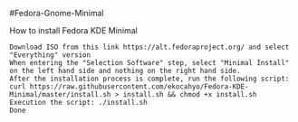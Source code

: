 #Fedora-Gnome-Minimal

How to install Fedora KDE Minimal

    Download ISO from this link https://alt.fedoraproject.org/ and select "Everything" version
    When entering the "Selection Software" step, select "Minimal Install" on the left hand side and nothing on the right hand side.
    After the installation process is complete, run the following script: curl https://raw.githubusercontent.com/ekocahyo/Fedora-KDE-Minimal/master/install.sh > install.sh && chmod +x install.sh
    Execution the script: ./install.sh
    Done
